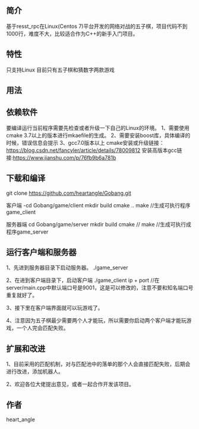 简介
---
基于resst_rpc在Linux(Centos 7)平台开发的网络对战的五子棋，项目代码不到1000行，难度不大，比较适合作为C++的新手入门项目。

特性
---
只支持Linux
目前只有五子棋和猜数字两款游戏

用法
---
依赖软件
---
要编译运行当前程序需要先检查或者升级一下自己的Linux的环境。
1、需要使用cmake 3.7以上的版本进行mkaefile的生成。
2、需要安装boost库，具体编译的时候，错误信息会提示
3、gcc7.0版本以上
cmake安装或升级链接：https://blog.csdn.net/fancyler/article/details/78009812
安装高版本gcc链接:https://www.jianshu.com/p/76fb9b6a781b

下载和编译
---
git clone https://github.com/heartangle/Gobang.git

客户端
-cd Gobang/game/client
mkdir build
cmake ..
make //生成可执行程序game_client

服务器端
cd Gobang/game/server
mkdir build
cmake //
make //生成可执行成程序game_server

运行客户端和服务器
---
1、先进到服务器目录下启动服务器。
./game_server

2、在进到客户端目录下，启动客户端
./game_client ip + port   //在server/main.cpp中默认端口号是9001，这是可以修改的，注意不要和知名端口号重复就好了。

3、接下里在客户端界面就可以玩游戏了。

4、注意因为五子棋最少需要两个人才能玩，所以需要你启动两个客户端才能玩游戏，一个人完会匹配失败。

扩展和改进
---
1、目前采用的匹配机制，对与匹配池中的落单的那个人会直接匹配失败，后期会进行改进，添加机器人。

2、欢迎各位大佬提出意见，或者一起合作开发该项目。

作者
---
heart_angle
